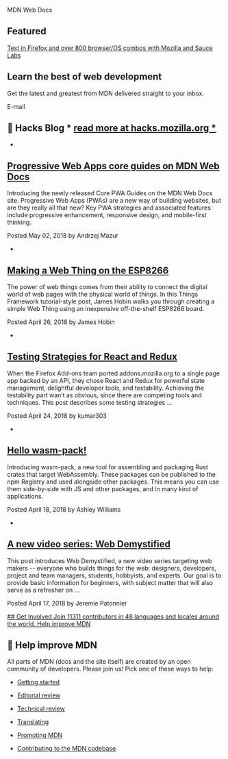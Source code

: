 MDN Web Docs

## Featured

 [  Test in Firefox and over 800 browser/OS combos with Mozilla and Sauce Labs](https://www.saucelabs.com/cross-browser-testing-tutorial?utm_campaign=cbt&utm_medium=banner&utm_source=home-page)

## Learn the best of web development

Get the latest and greatest from MDN delivered straight to your inbox.

 E-mail

##      Hacks Blog *  [read more at hacks.mozilla.org  *](http://hacks.mozilla.org/)

-

## [Progressive Web Apps core guides on MDN Web Docs](https://hacks.mozilla.org/2018/05/progressive-web-apps-core-guides-on-mdn-web-docs/)

Introducing the newly released Core PWA Guides on the MDN Web Docs site. Progressive Web Apps (PWAs) are a new way of building websites, but are they really all that new? Key PWA strategies and associated features include progressive enhancement, responsive design, and mobile-first thinking.

Posted May 02, 2018 by Andrzej Mazur

-

## [Making a Web Thing on the ESP8266](https://hacks.mozilla.org/2018/04/making-a-web-thing-on-the-esp8266/)

The power of web things comes from their ability to connect the digital world of web pages with the physical world of things. In this Things Framework tutorial-style post, James Hobin walks you through creating a simple Web Thing using an inexpensive off-the-shelf ESP8266 board.

Posted April 26, 2018 by James Hobin

-

## [Testing Strategies for React and Redux](https://hacks.mozilla.org/2018/04/testing-strategies-for-react-and-redux/)

When the Firefox Add-ons team ported addons.mozilla.org to a single page app backed by an API, they chose React and Redux for powerful state management, delightful developer tools, and testability. Achieving the testability part wan’t as obvious, since there are competing tools and techniques. This post describes some testing strategies ...

Posted April 24, 2018 by kumar303

-

## [Hello wasm-pack!](https://hacks.mozilla.org/2018/04/hello-wasm-pack/)

Introducing wasm-pack, a new tool for assembling and packaging Rust crates that target WebAssembly. These packages can be published to the npm Registry and used alongside other packages. This means you can use them side-by-side with JS and other packages, and in many kind of applications.

Posted April 18, 2018 by Ashley Williams

-

## [A new video series: Web Demystified](https://hacks.mozilla.org/2018/04/a-new-video-series-web-demystified/)

This post introduces Web Demystified, a new video series targeting web makers -- everyone who builds things for the web: designers, developers, project and team managers, students, hobbyists, and experts. Our goal is to provide basic information for beginners, with subject matter that will also serve as a refresher on ...

Posted April 17, 2018 by Jeremie Patonnier

[ ## Get Involved      Join 11311 contributors  in 48 languages and locales  around the world.      Help improve MDN](https://developer.mozilla.org/en-US/docs/MDN/Contribute)

##      Help improve MDN

All parts of MDN (docs and the site itself) are created by an open community of developers. Please join us! Pick one of these ways to help:

- [Getting started](https://developer.mozilla.org/en-US/docs/MDN/Getting_started)

- [Editorial review](https://developer.mozilla.org/en-US/docs/MDN/Contribute/Howto/Do_an_editorial_review)

- [Technical review](https://developer.mozilla.org/en-US/docs/MDN/Contribute/Howto/Do_a_technical_review)

- [Translating](https://developer.mozilla.org/en-US/docs/MDN/Contribute/Localize/Translating_pages)

- [Promoting MDN](https://developer.mozilla.org/en-US/docs/MDN/Promote)

- [Contributing to the MDN codebase](https://github.com/mozilla/kuma#readme)